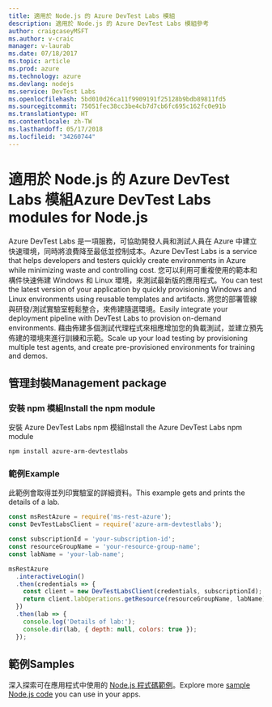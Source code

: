 ```yaml
---
title: 適用於 Node.js 的 Azure DevTest Labs 模組
description: 適用於 Node.js 的 Azure DevTest Labs 模組參考
author: craigcaseyMSFT
ms.author: v-craic
manager: v-laurab
ms.date: 07/18/2017
ms.topic: article
ms.prod: azure
ms.technology: azure
ms.devlang: nodejs
ms.service: DevTest Labs
ms.openlocfilehash: 5bd010d26ca11f9909191f25128b9bdb89811fd5
ms.sourcegitcommit: 75051fec38cc3be4cb7d7cb6fc695c162fc0e91b
ms.translationtype: HT
ms.contentlocale: zh-TW
ms.lasthandoff: 05/17/2018
ms.locfileid: "34260744"
---
```

# <a name="azure-devtest-labs-modules-for-nodejs"></a><span data-ttu-id="4f8ed-103">適用於 Node.js 的 Azure DevTest Labs 模組</span><span class="sxs-lookup"><span data-stu-id="4f8ed-103">Azure DevTest Labs modules for Node.js</span></span>

<span data-ttu-id="4f8ed-104">Azure DevTest Labs 是一項服務，可協助開發人員和測試人員在 Azure 中建立快速環境，同時將浪費降至最低並控制成本。</span><span class="sxs-lookup"><span data-stu-id="4f8ed-104">Azure DevTest Labs is a service that helps developers and testers quickly create environments in Azure while minimizing waste and controlling cost.</span></span> <span data-ttu-id="4f8ed-105">您可以利用可重複使用的範本和構件快速佈建 Windows 和 Linux 環境，來測試最新版的應用程式。</span><span class="sxs-lookup"><span data-stu-id="4f8ed-105">You can test the latest version of your application by quickly provisioning Windows and Linux environments using reusable templates and artifacts.</span></span> <span data-ttu-id="4f8ed-106">將您的部署管線與研發/測試實驗室輕鬆整合，來佈建隨選環境。</span><span class="sxs-lookup"><span data-stu-id="4f8ed-106">Easily integrate your deployment pipeline with DevTest Labs to provision on-demand environments.</span></span> <span data-ttu-id="4f8ed-107">藉由佈建多個測試代理程式來相應增加您的負載測試，並建立預先佈建的環境來進行訓練和示範。</span><span class="sxs-lookup"><span data-stu-id="4f8ed-107">Scale up your load testing by provisioning multiple test agents, and create pre-provisioned environments for training and demos.</span></span>

## <a name="management-package"></a><span data-ttu-id="4f8ed-108">管理封裝</span><span class="sxs-lookup"><span data-stu-id="4f8ed-108">Management package</span></span>

### <a name="install-the-npm-module"></a><span data-ttu-id="4f8ed-109">安裝 npm 模組</span><span class="sxs-lookup"><span data-stu-id="4f8ed-109">Install the npm module</span></span>

<span data-ttu-id="4f8ed-110">安裝 Azure DevTest Labs npm 模組</span><span class="sxs-lookup"><span data-stu-id="4f8ed-110">Install the Azure DevTest Labs npm module</span></span>

```bash
npm install azure-arm-devtestlabs
```

### <a name="example"></a><span data-ttu-id="4f8ed-111">範例</span><span class="sxs-lookup"><span data-stu-id="4f8ed-111">Example</span></span>

<span data-ttu-id="4f8ed-112">此範例會取得並列印實驗室的詳細資料。</span><span class="sxs-lookup"><span data-stu-id="4f8ed-112">This example gets and prints the details of a lab.</span></span>

```javascript
const msRestAzure = require('ms-rest-azure');
const DevTestLabsClient = require('azure-arm-devtestlabs');

const subscriptionId = 'your-subscription-id';
const resourceGroupName = 'your-resource-group-name';
const labName = 'your-lab-name';

msRestAzure
  .interactiveLogin()
  .then(credentials => {
    const client = new DevTestLabsClient(credentials, subscriptionId);
    return client.labOperations.getResource(resourceGroupName, labName);
  })
  .then(lab => {
    console.log('Details of lab:');
    console.dir(lab, { depth: null, colors: true });
  });


```

## <a name="samples"></a><span data-ttu-id="4f8ed-113">範例</span><span class="sxs-lookup"><span data-stu-id="4f8ed-113">Samples</span></span>

<span data-ttu-id="4f8ed-114">深入探索可在應用程式中使用的 [Node.js 程式碼範例](https://azure.microsoft.com/resources/samples/?platform=nodejs)。</span><span class="sxs-lookup"><span data-stu-id="4f8ed-114">Explore more [sample Node.js code](https://azure.microsoft.com/resources/samples/?platform=nodejs) you can use in your apps.</span></span>
